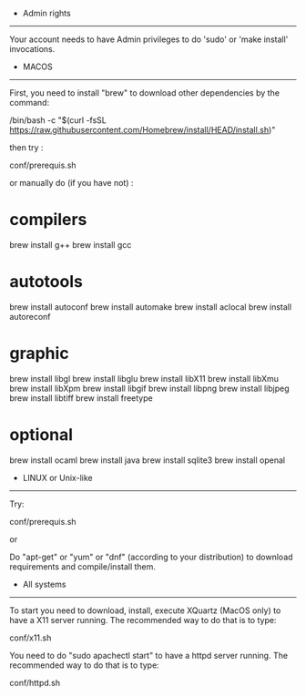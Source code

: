 - Admin rights
--------------

Your account needs to have Admin privileges to do 'sudo' or 'make install' invocations.

- MACOS
-------

First, you need to install "brew" to download other dependencies by the command:

  /bin/bash -c "$(curl -fsSL https://raw.githubusercontent.com/Homebrew/install/HEAD/install.sh)"

then try :

  conf/prerequis.sh

or manually do (if you have not) :

  # compilers
  brew install g++
  brew install gcc

  # autotools
  brew install autoconf
  brew install automake
  brew install aclocal
  brew install autoreconf

  # graphic
  brew install libgl
  brew install libglu
  brew install libX11
  brew install libXmu
  brew install libXpm
  brew install libgif
  brew install libpng
  brew install libjpeg
  brew install libtiff
  brew install freetype

  # optional
  brew install ocaml
  brew install java
  brew install sqlite3
  brew install openal

- LINUX or Unix-like
--------------------

Try:

  conf/prerequis.sh

or

Do "apt-get" or "yum" or "dnf" (according to your distribution) to download requirements
and compile/install them.

- All systems
-------------

To start you need to download, install, execute XQuartz (MacOS only) to have a X11 server running.
The recommended way to do that is to type:

  conf/x11.sh

You need to do "sudo apachectl start" to have a httpd server running.
The recommended way to do that is to type:

  conf/httpd.sh
